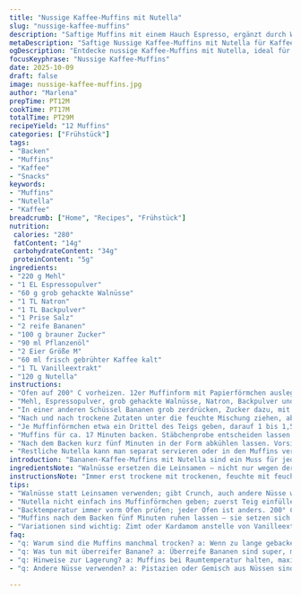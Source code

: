 ```yaml
---
title: "Nussige Kaffee-Muffins mit Nutella"
slug: "nussige-kaffee-muffins"
description: "Saftige Muffins mit einem Hauch Espresso, ergänzt durch Walnüsse statt Leinsamen und einem Twist von Vanilleextrakt. Der Muffinteig ist cremig-dicht, die Nutella-Füllung bleibt verführerisch weich. Leicht knackige Walnüsse sorgen für Textur, und der Kaffeecharakter bringt Tiefe. Backzeit angepasst, damit sie innen nicht zu trocken sind. Perfekt als Frühstück oder Nachmittagssnack für alle Kaffeeliebhaber mit einer Schwäche für Schokolade. Klassiker variiert und verbessert, mit Fokus auf Geschmack und Konsistenz, nicht auf perfekte Optik."
metaDescription: "Saftige Nussige Kaffee-Muffins mit Nutella für Kaffeepause, unwiderstehlicher Genuss aus Banane und Espresso, perfekte Kombination."
ogDescription: "Entdecke nussige Kaffee-Muffins mit Nutella, ideal für Kaffeepausen oder Snacks – Mischung aus Banane, Espresso und cremiger Füllung."
focusKeyphrase: "Nussige Kaffee-Muffins"
date: 2025-10-09
draft: false
image: nussige-kaffee-muffins.jpg
author: "Marlena"
prepTime: PT12M
cookTime: PT17M
totalTime: PT29M
recipeYield: "12 Muffins"
categories: ["Frühstück"]
tags:
- "Backen"
- "Muffins"
- "Kaffee"
- "Snacks"
keywords:
- "Muffins"
- "Nutella"
- "Kaffee"
breadcrumb: ["Home", "Recipes", "Frühstück"]
nutrition: 
 calories: "280"
 fatContent: "14g"
 carbohydrateContent: "34g"
 proteinContent: "5g"
ingredients:
- "220 g Mehl"
- "1 EL Espressopulver"
- "60 g grob gehackte Walnüsse"
- "1 TL Natron"
- "1 TL Backpulver"
- "1 Prise Salz"
- "2 reife Bananen"
- "100 g brauner Zucker"
- "90 ml Pflanzenöl"
- "2 Eier Größe M"
- "60 ml frisch gebrühter Kaffee kalt"
- "1 TL Vanilleextrakt"
- "120 g Nutella"
instructions:
- "Ofen auf 200° C vorheizen. 12er Muffinform mit Papierförmchen auslegen oder mit Backtrennspray besprühen. Muffinblech sollte perfekt vorbereitet sein. Nichts kleben lassen – für saubere Löcher und unfallfreies Herauslösen."
- "Mehl, Espressopulver, grob gehackte Walnüsse, Natron, Backpulver und Salz in einer mittelgroßen Schüssel vermengen. Beim Mehl ruhig gesiebte verwenden – Klümpchen verderben den Teig. Walnüsse sind Ersatz für Leinsamen, sorgen für Biss und nussigen Geschmack, nicht unterschätzen."
- "In einer anderen Schüssel Bananen grob zerdrücken, Zucker dazu, mit einem Schneebesen verrühren bis Masse leicht schäumt. Öl, Eier, kalten Kaffee und Vanilleextrakt unterrühren, bis alles homogen ist. Flüssige Zutaten müssen sich gut verbinden, sonst wird der Teig ungleichmäßig."
- "Nach und nach trockene Zutaten unter die feuchte Mischung ziehen, aber nicht zu lange rühren. Der Teig darf ruhig etwas zäh und dick sein, Klümpchen nicht vollständig ausarbeiten – Muffins behalten so ihre Struktur."
- "Je Muffinförmchen etwa ein Drittel des Teigs geben, darauf 1 bis 1,5 TL Nutella setzen. Dann mit Teig bedecken, bis Förmchen circa halb voll sind. Auf die Oberfläche noch einen Klecks Nutella geben, mit Zahnstocher oder Buttermesser vorsichtig kreisen, Nutella muss sich schön in den Teig ziehen, nicht komplett vermischen."
- "Muffins für ca. 17 Minuten backen. Stäbchenprobe entscheiden lassen: Wenn Zahnstocherspitze fast sauber, aber mit leicht feuchten Krümeln rauskommt, perfekt. Innenfeuchtigkeit sehr wichtig – muffig darf´s nicht sein, trocken auch nicht. Etwas goldene Kruste an den Rändern sollte sich bilden und verlockend duften."
- "Nach dem Backen kurz fünf Minuten in der Form abkühlen lassen. Vorsichtig träger beim Herausnehmen, sonst bricht die Oberfläche. Gitterrost hilft beim Abkühlen, damit sie nicht schwitzen und teigig werden. Warm am besten, zum Frühstück mit Kaffee!"
- "Restliche Nutella kann man separat servieren oder in den Muffins verstecken beim nächsten Durchgang – statt Kaffeeextrakt gerne mal Kardamom oder Zimt nehmen, gibt unerwartete Tiefe. Spiele viel mit Gewürzen, deshalb auch Walnüsse statt Leinsamen, mehr Aroma, knackige Überraschung."
introduction: "Bananen-Kaffee-Muffins mit Nutella sind ein Muss für jede Kaffeepause. Bei meinen vielen Versuchen habe ich gemerkt: Die Mischung der trockenen Zutaten entscheidet über die Textur. Statt Leinsamen habe ich Walnüsse gewählt – bringt mehr Crunch und tiefen Geschmack, ohne die Feuchtigkeit zu stören. Kaffee gibt keine Bitternoten, sondern Wärme, Espresso-Pulver verstärkt das Aroma, während Vanilleextrakt ein feines Aroma bündelt. Nutella versteckt sich als cremige Überraschung in der Mitte, obenauf leicht verstrudelt mit Teig – sieht rustikal aus, riecht verlockend. Zeitliche Anpassungen bei Backtemperatur und -dauer helfen, Überbacken zu vermeiden. Wichtig: Muffins sollten innen saftig bleiben, außen leicht knusprig. Trau dich, auf Stäbchenprobe und Geruch zu vertrauen. Für mich ein festes Rezept in der Kollektion seit Monaten."
ingredientsNote: "Walnüsse ersetzen die Leinsamen – nicht nur wegen der Textur, auch wegen Geschmack und Frische. Dunkles Espressopulver gibt Intensität, normales Kaffeepulver geht auch, aber milder. Brauner Zucker sorgt für mehr Tiefe als weißer, schafft Karamellnoten, wenn er mit Banane zusammenbackt. Frischer Kaffee wichtig – nicht zu heiß, sonst gerinnt der Teig. Vanilleextrakt bringt Wärme, ersetzt optional das reine Kaffeearoma. Nutella kann durch Haselnusscreme oder dunkle Schokolade ersetzt werden, für Variation. Öl einfach neutrales Pflanzenöl, alternativ geschmolzene Butter, gibt minimal anderen Geschmack, aber direkt spürbar in Mundgefühl. Eier binden, ohne sie wird Teig zu bröselig."
instructionsNote: "Immer erst trockene mit trockenen, feuchte mit feuchten Zutaten vermengen, dann kombinieren. Wieso? Sonst entwickeln sich alte Zutaten schlecht, Strohteilchen im Teig nerven. Banane und Zucker schaumig rühren bringt Luft in den Teig, Vorsicht beim Unterheben der Mehlmischung, zu viel Rühren macht Muffins zäh. Nutella erst in der Mitte schichten, sonst läuft sie im Ofen aus und verflacht. Die Kruste an der Oberfläche schafft Aroma durch Karamellisierung – schön braun, nicht schwarz. Backzeit immer an Ofen anpassen, mein Backofen läuft heißer, darum 17 Minuten, aussuchen nach Farbe und Duft. Muffins ziehen nach dem Backen etwas nach, unbedingt 5 Minuten in der Form lassen, sonst brechen sie. Kühlgestell verhindert Schwitzen und verhornen – sehr wichtig, wenn man später stapeln will. Wer keine Walnüsse mag, Pistazien oder Mandeln hacken. Kaffeeextrakt ersetzt stabil Espresso bzw Instantkaffee, gibt super Aroma, aber Moral der Geschichte: Geschmack mit der Nase steuern, nicht mit Stundenplan."
tips:
- "Walnüsse statt Leinsamen verwenden; gibt Crunch, auch andere Nüsse wie Mandeln sind möglich. Ausprobieren, Geschmack variieren. Eher grob hacken für besseren Biss."
- "Nutella nicht einfach ins Muffinförmchen geben; zuerst Teig einfüllen, dann Nutella – sonst läuft sie raus beim Backen. Aufpassen mit der Menge – sonst macht es ein Durcheinander."
- "Backtemperatur immer vorm Ofen prüfen; jeder Ofen ist anders. 200° C ist gut, aber gerade bei heißer Einstellung aufpassen. Goldbraun und die Ränder leicht knusprig sind ideal."
- "Muffins nach dem Backen fünf Minuten ruhen lassen – sie setzen sich noch. Kühlschrank vermeiden, damit sie nicht schwitzen. Aber abkühlen auf Gitterrost hilft."
- "Variationen sind wichtig: Zimt oder Kardamom anstelle von Vanilleextrakt verwenden; bringt neue Aromen. Anpassen macht jeden Durchgang spannend, mehr Details im Geschmack."
faq:
- "q: Warum sind die Muffins manchmal trocken? a: Wenn zu lange gebacken, verlieren sie Feuchtigkeit; auf Stäbchenprobe achten – leicht feucht, perfekt, sonst wieder backen."
- "q: Was tun mit überreifer Banane? a: Überreife Bananen sind super, mehr Süße! Zucker reduzieren, etwas Flüssigkeit erhöhen. Funktioniert, unverhoffte Lösungsquirlz."
- "q: Hinweise zur Lagerung? a: Muffins bei Raumtemperatur halten, maximal drei Tage. Im Gefrierfach hält sich die Frische; einzeln in Folie einwickeln."
- "q: Andere Nüsse verwenden? a: Pistazien oder Gemisch aus Nüssen sind möglich, bringt Knusper. Aber auch vieles gehen; ein wenig ausprobieren ist besser."

---
```

